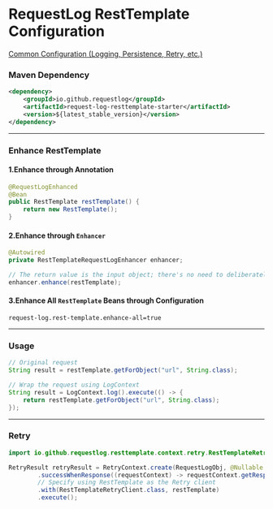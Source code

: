 # RequestLog RestTemplate Configuration


[Common Configuration (Logging, Persistence, Retry, etc.)](common_usage.md)


### Maven Dependency
```xml
<dependency>
    <groupId>io.github.requestlog</groupId>
    <artifactId>request-log-resttemplate-starter</artifactId>
    <version>${latest_stable_version}</version>
</dependency>
```

---

### Enhance RestTemplate

#### 1.Enhance through Annotation
```java
@RequestLogEnhanced 
@Bean
public RestTemplate restTemplate() {
    return new RestTemplate();
}
```

#### 2.Enhance through `Enhancer`
```java
@Autowired
private RestTemplateRequestLogEnhancer enhancer;

// The return value is the input object; there's no need to deliberately use the returned reference
enhancer.enhance(restTemplate);
```

#### 3.Enhance All `RestTemplate` Beans through Configuration
```properties
request-log.rest-template.enhance-all=true
```


---

### Usage


```java
// Original request
String result = restTemplate.getForObject("url", String.class);

// Wrap the request using LogContext
String result = LogContext.log().execute(() -> {
    return restTemplate.getForObject("url", String.class);
});
```

---

### Retry <a name="retry"></a>

```java
import io.github.requestlog.resttemplate.context.retry.RestTemplateRetryClient;

RetryResult retryResult = RetryContext.create(RequestLogObj, @Nullable RequestRetryJobObj)
        .successWhenResponse((requestContext) -> requestContext.getResponseCode() == 200))
        // Specify using RestTemplate as the Retry client
        .with(RestTemplateRetryClient.class, restTemplate)
        .execute();
```
